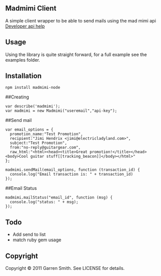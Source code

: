 Madmimi Client
--------------

A simple client wrapper to be able to send mails using the mad mimi api [Developer api help](http://developer.madmimi.com)

Usage
-----

Using the library is quite straight forward, for a full example see the examples folder.

## Installation

    npm install madmimi-node

##Creating

    var describe('madmimi');
    var madmimi = new Madmimi("useremail","api-key");

##Send mail
    
    var email_options = {
      promotion_name:"Test Promotion",
      recipient:"Jimi Hendrix <jimi@electricladyland.com>",
      subject:"Test Promotion",
      from:"no-reply@guitargear.com",
      raw_html:"<html><head><title>Great promotion!</title></head><body>Cool guitar stuff[[tracking_beacon]]</body></html>"
    };

    madmimi.sendMail(email_options, function (transaction_id) {
      console.log("Email transaction is: " + transaction_id)
    });

##Email Status

    madmimi.mailStatus("email_id", function (msg) {
      console.log("status: " + msg);
    });


Todo
----

  * Add send to list
  * match ruby gem usage


Copyright
---------

Copyright © 2011 Garren Smith. See LICENSE for details.

